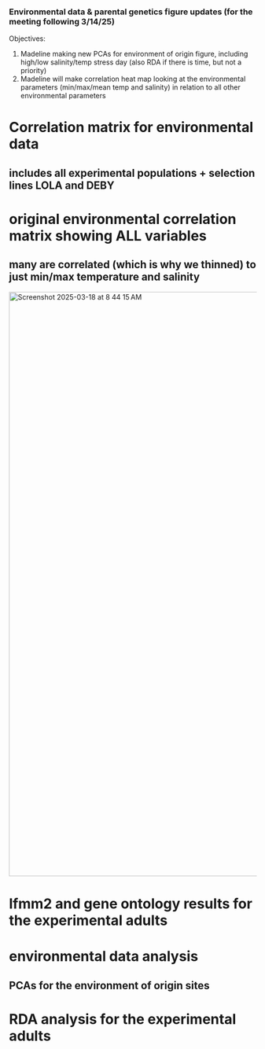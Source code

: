 ### Environmental data & parental genetics figure updates (for the meeting following 3/14/25)

Objectives: 
1. Madeline making new PCAs for environment of origin figure, including high/low salinity/temp stress day (also RDA if there is time, but not a priority)
2. Madeline will make correlation heat map looking at the environmental parameters (min/max/mean temp and salinity) in relation to all other environmental parameters

# Correlation matrix for environmental data
## includes all experimental populations + selection lines LOLA and DEBY




# original environmental correlation matrix showing ALL variables
## many are correlated (which is why we thinned) to just min/max temperature and salinity
<img width="1189" alt="Screenshot 2025-03-18 at 8 44 15 AM" src="https://github.com/user-attachments/assets/1a8a36f1-cc79-4315-830b-26e11fc70acc" />



# lfmm2 and gene ontology results for the experimental adults


# environmental data analysis
## PCAs for the environment of origin sites 



# RDA analysis for the experimental adults 
